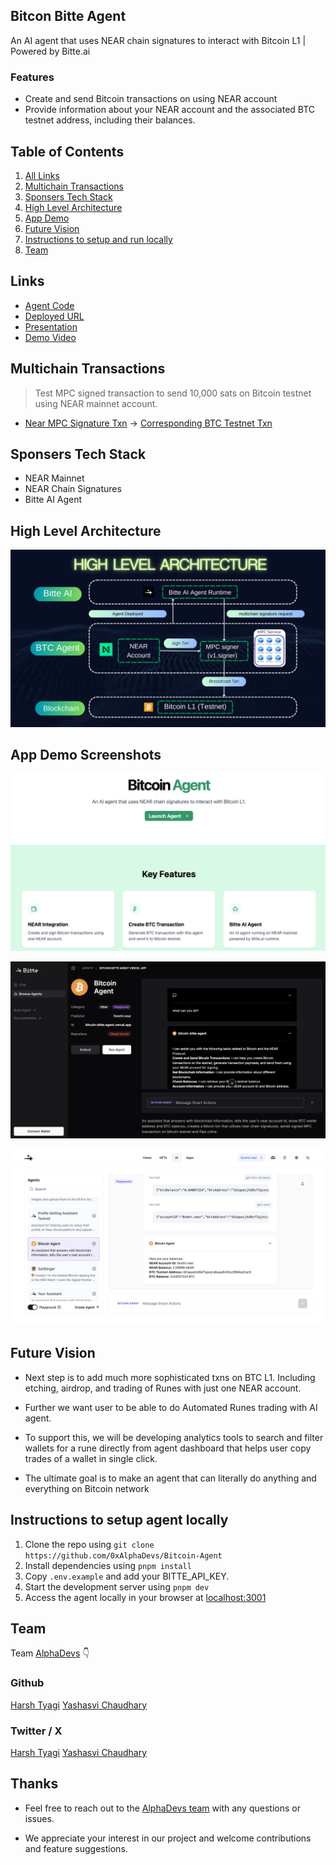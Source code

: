 ## Bitcon Bitte Agent

An AI agent that uses NEAR chain signatures to interact with Bitcoin L1 | Powered by Bitte.ai

### Features

- Create and send Bitcoin transactions on using NEAR account
- Provide information about your NEAR account and the associated BTC testnet address, including their balances.

## Table of Contents

1. [All Links](#links)
2. [Multichain Transactions](#multichain-transactions)
3. [Sponsers Tech Stack](#sponsers-tech-stack)
4. [High Level Architecture](#high-level-architecture)
5. [App Demo](#app-demo-screenshots)
6. [Future Vision](#future-vision)
7. [Instructions to setup and run locally ](#instructions-to-setup-agent-locally)
8. [Team](#team)

## Links

- [Agent Code](https://github.com/0xAlphaDevs/Bitcoin-Agent)
- [Deployed URL](https://bitcoin-bitte-agent.vercel.app/)
- [Presentation](https://www.canva.com/design/DAGgeRzhmbY/sUowXAa1lkzz2uMleEVoTA/view)
- [Demo Video](https://youtu.be/e-ADKKQkF2E)

## Multichain Transactions

> Test MPC signed transaction to send 10,000 sats on Bitcoin testnet using NEAR mainnet account.

- [Near MPC Signature Txn](https://nearblocks.io/txns/Hii4hGHe4WmVSvC9KqXiLNkux6FygZ9sYYHeXsPJ7KPJ) -> [Corresponding BTC Testnet Txn](https://mempool.space/testnet4/tx/6d21b9e660d2f73689b5bb417621a4588bad5a2a7fce03fc213b32c90f0f5d76)

## Sponsers Tech Stack

- NEAR Mainnet
- NEAR Chain Signatures
- Bitte AI Agent

## High Level Architecture

![High Level Architecture](/public/high-level-architecture.png)

## App Demo Screenshots

![Landing Page](/public/landing-page.png)

![Deployed AI Agent](/public/deployed-ai-agent.png)

![AI Agent Running on Bitte.ai](/public/agent-on-bitte.png)

## Future Vision

- Next step is to add much more sophisticated txns on BTC L1. Including etching, airdrop, and trading of Runes with just one NEAR account.

- Further we want user to be able to do Automated Runes trading with AI agent.

- To support this, we will be developing analytics tools to search and filter wallets for a rune directly from agent dashboard that helps user copy trades of a wallet in single click.

- The ultimate goal is to make an agent that can literally do anything and everything on Bitcoin network

## Instructions to setup agent locally

1. Clone the repo using `git clone https://github.com/0xAlphaDevs/Bitcoin-Agent`
2. Install dependencies using `pnpm install`
3. Copy `.env.example` and add your BITTE_API_KEY.
4. Start the development server using `pnpm dev`
5. Access the agent locally in your browser at [localhost:3001](http://localhost:3001)

## Team

Team [AlphaDevs](https://www.alphadevs.dev) 👇

### Github

[Harsh Tyagi](https://github.com/mr-harshtyagi)
[Yashasvi Chaudhary](https://github.com/0xyshv)

### Twitter / X

[Harsh Tyagi](https://twitter.com/0xmht)
[Yashasvi Chaudhary](https://twitter.com/0xyshv)

## Thanks

- Feel free to reach out to the [AlphaDevs team](https://www.alphadevs.dev) with any questions or issues.

- We appreciate your interest in our project and welcome contributions and feature suggestions.
